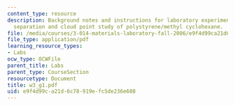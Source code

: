 ```yaml
---
content_type: resource
description: Background notes and instructions for laboratory experiments on phase
  separation and cloud point study of polystyrene/methyl cyclohexane.
file: /media/courses/3-014-materials-laboratory-fall-2006/e9f4d99ca21d6c78919efc5de236e608_w3_g1.pdf
file_type: application/pdf
learning_resource_types:
- Labs
ocw_type: OCWFile
parent_title: Labs
parent_type: CourseSection
resourcetype: Document
title: w3_g1.pdf
uid: e9f4d99c-a21d-6c78-919e-fc5de236e608
---
```

